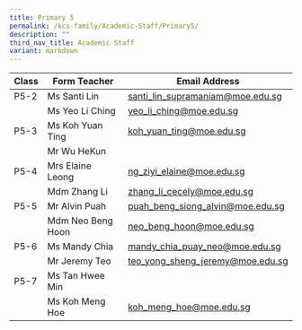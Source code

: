 ```yaml
---
title: Primary 5
permalink: /kcs-family/Academic-Staff/Primary5/
description: ""
third_nav_title: Academic Staff
variant: markdown
---
```

| Class | Form Teacher | Email Address |
| -------- | -------- | -------- |
| P5-2     | Ms Santi Lin     |santi_lin_supramaniam@moe.edu.sg   |
|      |    Ms Yeo Li Ching  |  yeo_li_ching@moe.edu.sg   |
| P5-3     | Ms Koh Yuan Ting    | koh_yuan_ting@moe.edu.sg     |
|      | Mr Wu HeKun     |      |
| P5-4     | Mrs Elaine Leong     | ng_ziyi_elaine@moe.edu.sg     |
|      | Mdm Zhang Li     | zhang_li_cecely@moe.edu.sg     |
| P5-5     | Mr Alvin Puah     | puah_beng_siong_alvin@moe.edu.sg     |
|      | Mdm Neo Beng Hoon     | neo_beng_hoon@moe.edu.sg     |
| P5-6     | Ms Mandy Chia     | mandy_chia_puay_neo@moe.edu.sg     |
|      | Mr Jeremy Teo    | teo_yong_sheng_jeremy@moe.edu.sg     |
| P5-7     | Ms Tan Hwee Min     |      |
|      | Ms Koh Meng Hoe     | koh_meng_hoe@moe.edu.sg     |
